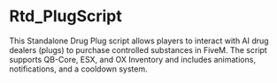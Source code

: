 # Rtd_PlugScript
This Standalone Drug Plug script allows players to interact with AI drug dealers (plugs) to purchase controlled substances in FiveM. The script supports QB-Core, ESX, and OX Inventory and includes animations, notifications, and a cooldown system.

